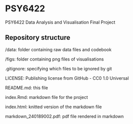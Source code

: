 # PSY6422
PSY6422 Data Analysis and Visualisation Final Project

## Repository structure

/data: folder containing raw data files and codebook

/figs: folder containing png files of visualisations

.gitignore: specifying which files to be ignored by git

LICENSE: Publishing license from GitHub - CC0 1.0 Universal

README.md: this file

index.Rmd: markdown file for the project

index.html: knitted version of the markdown file

markdown_240189002.pdf: pdf file rendered in markdown